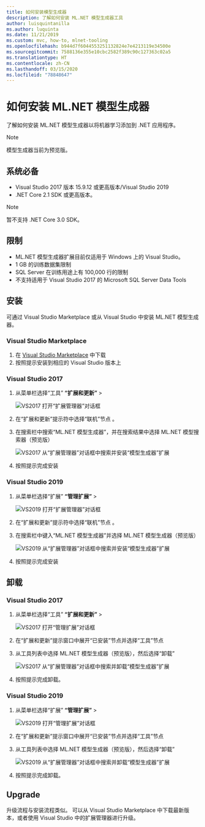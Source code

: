 ```yaml
---
title: 如何安装模型生成器
description: 了解如何安装 ML.NET 模型生成器工具
author: luisquintanilla
ms.author: luquinta
ms.date: 11/21/2019
ms.custom: mvc, how-to, mlnet-tooling
ms.openlocfilehash: b944d7f6044553251132824e7e4213119e34500e
ms.sourcegitcommit: 7588136e355e10cbc2582f389c90c127363c02a5
ms.translationtype: HT
ms.contentlocale: zh-CN
ms.lasthandoff: 03/15/2020
ms.locfileid: "78848647"
---
```

# <a name="how-to-install-mlnet-model-builder"></a>如何安装 ML.NET 模型生成器

了解如何安装 ML.NET 模型生成器以将机器学习添加到 .NET 应用程序。

> [!NOTE]
> 模型生成器当前为预览版。

## <a name="prerequisites"></a>系统必备

- Visual Studio 2017 版本 15.9.12 或更高版本/Visual Studio 2019
- .NET Core 2.1 SDK 或更高版本。

> [!NOTE]
> 暂不支持 .NET Core 3.0 SDK。

## <a name="limitations"></a>限制

- ML.NET 模型生成器扩展目前仅适用于 Windows 上的 Visual Studio。
- 1 GB 的训练数据集限制
- SQL Server 在训练用途上有 100,000 行的限制
- 不支持适用于 Visual Studio 2017 的 Microsoft SQL Server Data Tools

## <a name="install"></a>安装

可通过 Visual Studio Marketplace 或从 Visual Studio 中安装 ML.NET 模型生成器。

### <a name="visual-studio-marketplace"></a>Visual Studio Marketplace

1. 在 [Visual Studio Marketplace](https://marketplace.visualstudio.com/items?itemName=MLNET.07) 中下载
1. 按照提示安装到相应的 Visual Studio 版本上

### <a name="visual-studio-2017"></a>Visual Studio 2017

1. 从菜单栏选择“工具” **“扩展和更新”**  >  

    ![VS2017 打开“扩展管理器”对话框](./media/install-model-builder/vs2017-open-extensions-manager.png)

1. 在“扩展和更新”提示符中选择“联机”节点   。
1. 在搜索栏中搜索“ML.NET 模型生成器”，并在搜索结果中选择 ML.NET 模型搜索器（预览版） 

    ![VS2017 从“扩展管理器”对话框中搜索并安装“模型生成器”扩展](./media/install-model-builder/vs2017-install-model-builder.png)

1. 按照提示完成安装

### <a name="visual-studio-2019"></a>Visual Studio 2019

1. 从菜单栏选择“扩展” **“管理扩展”**  >  

    ![VS2019 打开“扩展管理器”对话框](./media/install-model-builder/vs2019-open-extensions-manager.png)

1. 在“扩展和更新”提示符中选择“联机”节点   。
1. 在搜索栏中键入“ML.NET 模型生成器”并选择 ML.NET 模型生成器（预览版） 

    ![VS2019 从“扩展管理器”对话框中搜索并安装“模型生成器”扩展](./media/install-model-builder/vs2019-install-model-builder.png)

1. 按照提示完成安装

## <a name="uninstall"></a>卸载

### <a name="visual-studio-2017"></a>Visual Studio 2017

1. 从菜单栏选择“工具” **“扩展和更新”**  >  

    ![VS2017 打开“管理扩展”对话框](./media/install-model-builder/vs2017-open-extensions-manager.png)

1. 在“扩展和更新”提示窗口中展开“已安装”节点并选择“工具”节点   
1. 从工具列表中选择 ML.NET 模型生成器（预览版），然后选择“卸载” 

    ![VS2017 从“扩展管理器”对话框中搜索并卸载“模型生成器”扩展](./media/install-model-builder/vs2017-uninstall-model-builder.png)

1. 按照提示完成卸载。

### <a name="visual-studio-2019"></a>Visual Studio 2019

1. 从菜单栏选择“扩展” **“管理扩展”**  >  

    ![VS2019 打开“管理扩展”对话框](./media/install-model-builder/vs2019-open-extensions-manager.png)

1. 在“扩展和更新”提示窗口中展开“已安装”节点并选择“工具”节点   
1. 从工具列表中选择 ML.NET 模型生成器（预览版），然后选择“卸载” 

    ![VS2019 从“扩展管理器”对话框中搜索并卸载“模型生成器”扩展](./media/install-model-builder/vs2019-uninstall-model-builder.png)

1. 按照提示完成卸载。

## <a name="upgrade"></a>Upgrade

升级流程与安装流程类似。 可以从 Visual Studio Marketplace 中下载最新版本，或者使用 Visual Studio 中的扩展管理器进行升级。
